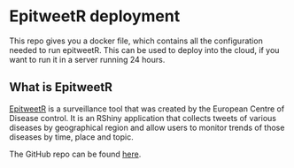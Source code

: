 # EpitweetR deployment

This repo gives you a docker file, which contains all the configuration needed to run epitweetR.  This can be used to deploy into the cloud, if you want to run it in a server running 24 hours.

## What is EpitweetR

[EpitweetR](https://www.ecdc.europa.eu/en/publications-data/epitweetr-tool) is a surveillance tool that was created by the European Centre of Disease control.  It is an RShiny application that collects tweets of various diseases by geographical region and allow users to monitor trends of those diseases by time, place and topic. 

The GitHub repo can be found [here](https://github.com/EU-ECDC/epitweetr).

